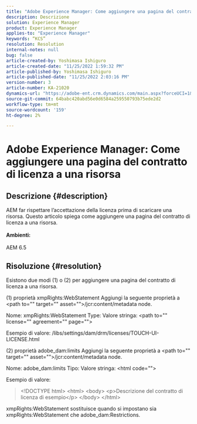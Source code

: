 ```yaml
---
title: "Adobe Experience Manager: Come aggiungere una pagina del contratto di licenza a una risorsa"
description: Descrizione
solution: Experience Manager
product: Experience Manager
applies-to: "Experience Manager"
keywords: “KCS”
resolution: Resolution
internal-notes: null
bug: false
article-created-by: Yoshimasa Ishiguro
article-created-date: "11/25/2022 1:59:32 PM"
article-published-by: Yoshimasa Ishiguro
article-published-date: "11/25/2022 2:03:16 PM"
version-number: 3
article-number: KA-21020
dynamics-url: "https://adobe-ent.crm.dynamics.com/main.aspx?forceUCI=1&pagetype=entityrecord&etn=knowledgearticle&id=85b39b61-c96c-ed11-9561-6045bd006a22"
source-git-commit: 64babc420abd56e0d6584a259550793b75ede2d2
workflow-type: tm+mt
source-wordcount: '159'
ht-degree: 2%

---
```


# Adobe Experience Manager: Come aggiungere una pagina del contratto di licenza a una risorsa

## Descrizione {#description}

AEM far rispettare l’accettazione della licenza prima di scaricare una risorsa. Questo articolo spiega come aggiungere una pagina del contratto di licenza a una risorsa.<br><br><b>Ambienti:</b><br><br>AEM 6.5

## Risoluzione {#resolution}


Esistono due modi (1) o (2) per aggiungere una pagina del contratto di licenza a una risorsa.

(1) proprietà xmpRights:WebStatement Aggiungi la seguente proprietà a &lt;path to=&quot;&quot; target=&quot;&quot; asset=&quot;&quot;>/jcr:content/metadata node.

Nome: xmpRights:WebStatement Type: Valore stringa: &lt;path to=&quot;&quot; license=&quot;&quot; agreement=&quot;&quot; page=&quot;&quot;>

Esempio di valore: /libs/settings/dam/drm/licenses/TOUCH-UI-LICENSE.html

(2) proprietà adobe_dam:limits Aggiungi la seguente proprietà a &lt;path to=&quot;&quot; target=&quot;&quot; asset=&quot;&quot;>/jcr:content/metadata node.

Nome: adobe_dam:limits Tipo: Valore stringa: &lt;html code=&quot;&quot;>

Esempio di valore:


> &lt;!DOCTYPE html>
&lt;html>
&lt;body>
&lt;p>Descrizione del contratto di licenza di esempio&lt;/p>
&lt;/body>
&lt;/html>


xmpRights:WebStatement sostituisce quando si impostano sia xmpRights:WebStatement che adobe_dam:Restrictions.
